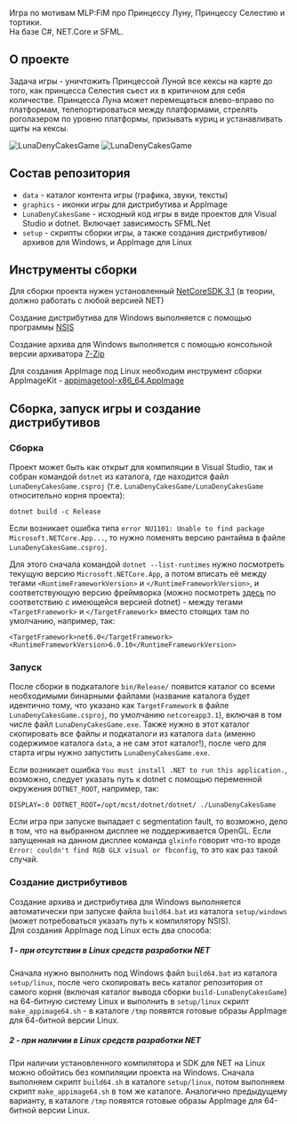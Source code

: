 Игра по мотивам MLP:FiM про Принцессу Луну, Принцессу Селестию и тортики.\
На базе C#, NET.Core и SFML.

## О проекте

Задача игры - уничтожить Принцессой Луной все кексы на карте до того, 
как принцесса Селестия сьест их в критичном для себя количестве.
Принцесса Луна может перемещаться влево-вправо по платформам,
телепортироваться между платформами, стрелять роголазером по уровню
платформы, призывать куриц и устанавливать щиты на кексы.

![LunaDenyCakesGame](screen1.png) ![LunaDenyCakesGame](screen2.png)

## Состав репозитория

* `data` - каталог контента игры (графика, звуки, тексты)
* `graphics` - иконки игры для дистрибутива и AppImage
* `LunaDenyCakesGame` - исходный код игры в виде проектов для Visual Studio и dotnet. Включает зависимость SFML.Net
* `setup` - скрипты сборки игры, а также создания дистрибутивов/архивов для Windows, и AppImage для Linux

## Инструменты сборки

Для сборки проекта нужен установленный
[NetCoreSDK 3.1](https://dotnet.microsoft.com/en-us/download/dotnet/3.1)
(в теории, должно работать с любой версией NET)

Создание дистрибутива для Windows выполняется с помощью программы
[NSIS](https://nsis.sourceforge.io)

Создание архива для Windows выполняется с помощью консольной версии архиватора 
[7-Zip](https://www.7-zip.org)

Для создания AppImage под Linux необходим инструмент сборки AppImageKit - 
[appimagetool-x86_64.AppImage](https://github.com/AppImage/AppImageKit/releases)

## Сборка, запуск игры и создание дистрибутивов

### Сборка

Проект может быть как открыт для компиляции в Visual Studio, так и собран командой `dotnet` 
из каталога, где находится файл `LunaDenyCakesGame.csproj`
(т.е. `LunaDenyCakesGame/LunaDenyCakesGame` относительно корня проекта):

```
dotnet build -c Release
```
Если возникает ошибка типа `error NU1101: Unable to find package Microsoft.NETCore.App...`,
то нужно поменять версию рантайма в файле `LunaDenyCakesGame.csproj`.

Для этого сначала командой `dotnet --list-runtimes` нужно посмотреть текущую версию
`Microsoft.NETCore.App`, а потом вписать её между тегами `<RuntimeFrameworkVersion>` и
`</RuntimeFrameworkVersion>`, и соответствующую версию фреймворка (можно посмотреть
[здесь](https://learn.microsoft.com/ru-ru/dotnet/standard/frameworks) по соответствию
с имеющейся версией dotnet) - между тегами `<TargetFramework>` и `</TargetFramework>`
вместо стоящих там по умолчанию, например, так:

```
<TargetFramework>net6.0</TargetFramework>
<RuntimeFrameworkVersion>6.0.10</RuntimeFrameworkVersion>
```

### Запуск

После сборки в подкаталоге `bin/Release/` появится каталог со всеми необходимыми бинарными
файлами (название каталога будет идентично тому, что указано как `TargetFramework` в файле
`LunaDenyCakesGame.csproj`, по умолчанию `netcoreapp3.1`), включая в том числе файл
`LunaDenyCakesGame.exe`. Также нужно в этот каталог скопировать все файлы и подкаталоги
из каталога `data` (именно содержимое каталога `data`, а не сам этот каталог!),
после чего для старта игры нужно запустить `LunaDenyCakesGame.exe`.

Если возникает ошибка `You must install .NET to run this application.`, возможно,
следует указать путь к dotnet с помощью переменной окружения `DOTNET_ROOT`, например, так:

```
DISPLAY=:0 DOTNET_ROOT=/opt/mcst/dotnet/dotnet/ ./LunaDenyCakesGame
```

Если игра при запуске выпадает с segmentation fault, то возможно, дело в том, что
на выбранном дисплее не поддерживается OpenGL. Если запущенная на данном дисплее
команда `glxinfo` говорит что-то вроде `Error: couldn't find RGB GLX visual or fbconfig`,
то это как раз такой случай.

### Создание дистрибутивов

Создание архива и дистрибутива для Windows выполняется автоматически при
запуске файла `build64.bat` из каталога `setup/windows` 
(может потребоваться указать путь к компилятору NSIS).\
Для создания AppImage под Linux есть два способа:

##### 1 - при отсутствии в Linux средств разработки NET

Сначала нужно выполнить под Windows файл `build64.bat`
из каталога `setup/linux`, после чего скопировать весь каталог репозитория от самого корня
(включая каталог вывода сборки `build-LunaDenyCakesGame`) на 64-битную
систему Linux и выполнить в `setup/linux` скрипт `make_appimage64.sh` - в каталоге `/tmp`
появятся готовые образы AppImage для 64-битной версии Linux.

##### 2 - при наличии в Linux средств разработки NET

При наличии установленного компилятора и SDK для NET на Linux можно обойтись без 
компиляции проекта на Windows. Сначала выполняем скрипт `build64.sh` в каталоге `setup/linux`, потом выполняем скрипт `make_appimage64.sh` в том же каталоге. Аналогично предыдущему варианту,  в каталоге `/tmp` появятся готовые образы AppImage для 64-битной версии Linux.
